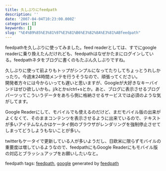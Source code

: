 ```yaml
---
title: 久しぶりにfeedpath
description: ''
date: '2007-04-04T10:23:00.000Z'
categories: []
keywords: []
slug: "%E4%B9%85%E3%81%97%E3%81%B6%E3%82%8A%E3%81%ABfeedpath"
---
```

feedpathを久しぶりに使ってみました。feed readerとしては、すでにgoogle readerに乗り換えたんだけれども、feedpathはなぜかたまにログインしている。feedpathネタをブログに書くのもたぶん久しぶりですね。  
  
久しぶりに使って前よりもトップがシンプルになってたりしてちょっとうれしかったり。今週末24時間メンテを行うそうなので、頑張ってください。  
開発者方々には今からいっても遅いと思いますが、Googleが大好きなキーバインドはぜひ欲しいかも。j/kとかs/ctrl+sとか。あと、ブログに表示させるブログパーツってこういうデータをあちら側に格納させるサービスでは必須のような気がしてます。  
  
Google Readerにして、モバイルでも使えるのだけど、まだモバイル版の出来がよくなくて、そのままコンテンツを表示させるように出来ているので、テキストが多いアイテムなんかはケータイ側のブラウザがレンダリングを強制停止させてしまってどうしようもないことが多い。  
  
twitterもケータイで更新している人が多いようだし、日欧米に限らずモバイルの重要度は増しているようなので、feedpathにもGoogle Readerにもモバイル版の対応とブラッシュアップをお願いしたいなと。

feedpath tags: [feedpath](http://feedpath.jp/search/index.csp?search_text=feedpath), [google](http://feedpath.jp/search/index.csp?search_text=google) generated by [feedpath](http://feedpath.jp)